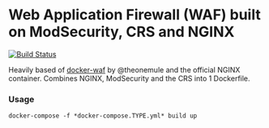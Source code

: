 Web Application Firewall (WAF) built on ModSecurity, CRS and NGINX
====
[![Build Status](https://travis-ci.org/justin-p/Docker-CI-Test.svg?branch=master)](https://travis-ci.org/justin-p/Docker-CI-Test)

Heavily based of [docker-waf](https://github.com/theonemule/docker-waf) by @theonemule and the official NGINX container. Combines NGINX, ModSecurity and the CRS into 1 Dockerfile.  

### Usage

    docker-compose -f *docker-compose.TYPE.yml* build up